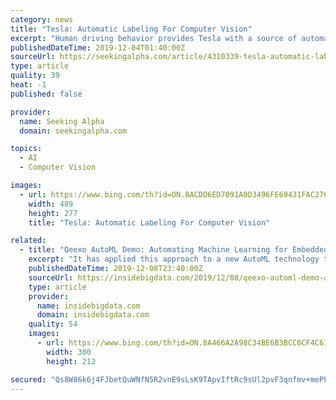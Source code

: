 ```yaml
---
category: news
title: "Tesla: Automatic Labeling For Computer Vision"
excerpt: "Human driving behavior provides Tesla with a source of automatic labels for computer vision tasks related to autonomous driving. Automatic labeling allows Tesla to leverage its vast quantity of fleet miles. This gives it an advantage over competitors like Waymo and Cruise. Tesla can also use automatic labels for predicting road user behavior ..."
publishedDateTime: 2019-12-04T01:40:00Z
sourceUrl: https://seekingalpha.com/article/4310339-tesla-automatic-labeling-for-computer-vision
type: article
quality: 39
heat: -1
published: false

provider:
  name: Seeking Alpha
  domain: seekingalpha.com

topics:
  - AI
  - Computer Vision

images:
  - url: https://www.bing.com/th?id=ON.8ACDD6ED7091A0D3496FE69431FAC27C
    width: 489
    height: 277
    title: "Tesla: Automatic Labeling For Computer Vision"

related:
  - title: "Qeexo AutoML Demo: Automating Machine Learning for Embedded Devices"
    excerpt: "It has applied this approach to a new AutoML technology that allows companies to embed ML into hardware and conduct learning on sensor data. Qeexo AutoML is the company’s one-click, fully-automated platform that allows customers to leverage sensor data to rapidly build machine learning solutions for highly constrained environments with ..."
    publishedDateTime: 2019-12-08T23:40:00Z
    sourceUrl: https://insidebigdata.com/2019/12/08/qeexo-automl-demo-automating-machine-learning-for-embedded-devices/
    type: article
    provider:
      name: insidebigdata.com
      domain: insidebigdata.com
    quality: 54
    images:
      - url: https://www.bing.com/th?id=ON.8A466A2A98C34BE6B3BCC6CF4C61A8F8
        width: 300
        height: 212

secured: "Qs8W86k6j4FJbetQuWNfN5R2vnE9sLsK9TApvIftRc9sUl2pvF3qnfmv+mePLLMHcdo5j3P1y1kasYHJejQdtHGVzUtNprTi4TJeEoATOwOPE5cKFXyV5kBpa4F87yBat0Snm/dYioy6kymm6V4m0ExWKsD06EOSEk52Lcexlqu5tdM77BlqkYeQzpjKkryfM05Jw+D597WCFfj/IMs96Y837Fq5hHVtCKvO9qqnZWmxMxOV6qcy0hlF6a6nb/hTPGuApvDzTjDEUZTL7W+78A==;DDwB4vVEh+/SFvo959HG7w=="
---
```


